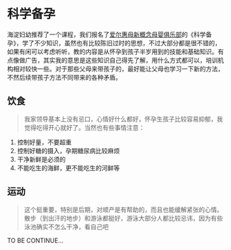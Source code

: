 科学备孕
===

海淀妇幼推荐了一个课程，我们报名了[爱尔惠母新概念母婴俱乐部](https://weibo.com/aierhm?is_hot=1)的《科学备孕》，学了不少知识，虽然也有比较陈旧过时的思想，不过大部分都是很不错的，如果有闲可以考虑听听，教的内容是从怀孕到孩子半岁用到的技能和基础知识。有点像做广告，其实我的意思是这些知识自己得先了解，用什么方式都可以，培训机构相对较快一些。对于那些父母来带孩子的，最好能让父母也学习一下新的方法，不然后续带孩子方法不同带来的各种矛盾。

饮食
---

>我家领导基本上没有忌口，心情好什么都好，怀孕生孩子比较容易抑郁，我觉得吃得开心就好了。当然也有些事情注意：

1. 控制好量，不要超重
2. 控制好糖的摄入，孕期糖尿病比较麻烦
3. 干净新鲜是必须的
4. 不能吃生的海鲜，更不能吃生的河鲜等

运动
---

>这个挺重要，特别是后期，对顺产是有帮助的，而且也能缓解紧张的心情。散步（到出汗的地步）和游泳都挺好，游泳大部分人都比较忌讳，因为有些泳池确实不怎么干净，看自己吧

TO BE CONTINUE...


